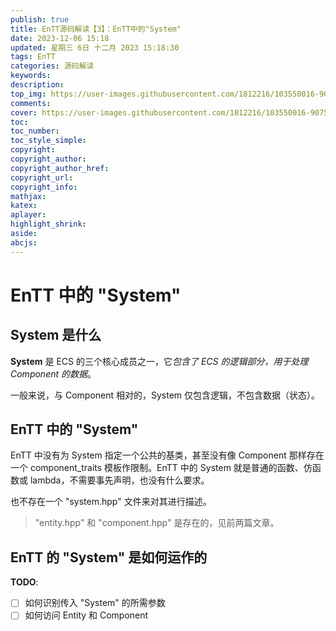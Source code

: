 ```yaml
---
publish: true
title: EnTT源码解读【3】：EnTT中的"System"
date: 2023-12-06 15:18
updated: 星期三 6日 十二月 2023 15:18:30
tags: EnTT
categories: 源码解读
keywords:
description:
top_img: https://user-images.githubusercontent.com/1812216/103550016-90752280-4ea8-11eb-8667-12ed2219e137.png
comments:
cover: https://user-images.githubusercontent.com/1812216/103550016-90752280-4ea8-11eb-8667-12ed2219e137.png
toc:
toc_number:
toc_style_simple:
copyright:
copyright_author:
copyright_author_href:
copyright_url:
copyright_info:
mathjax:
katex:
aplayer:
highlight_shrink:
aside:
abcjs:
---
```

# EnTT 中的 "System"
## System 是什么
**System** 是 ECS 的三个核心成员之一，它*包含了 ECS 的逻辑部分，用于处理 Component 的数据*。

一般来说，与 Component 相对的，System 仅包含逻辑，不包含数据（状态）。

## EnTT 中的 "System"
EnTT 中没有为 System 指定一个公共的基类，甚至没有像 Component 那样存在一个 component_traits 模板作限制。EnTT 中的 System 就是普通的函数、仿函数或 lambda，不需要事先声明，也没有什么要求。

也不存在一个 "system.hpp" 文件来对其进行描述。

> "entity.hpp" 和 "component.hpp" 是存在的，见前两篇文章。

## EnTT 的 "System" 是如何运作的
**TODO**:
- [ ] 如何识别传入 "System" 的所需参数
- [ ] 如何访问 Entity 和 Component